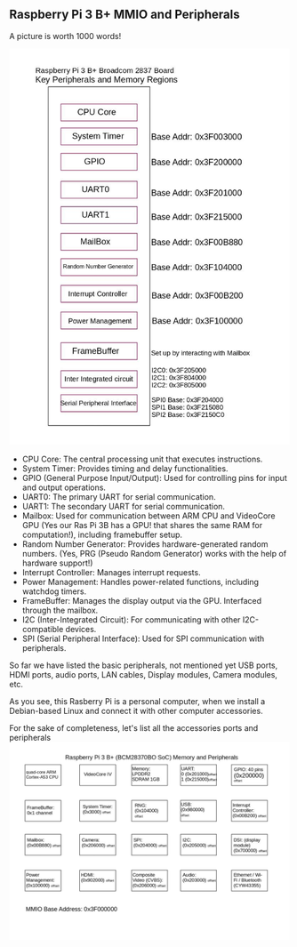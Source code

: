 ## Raspberry Pi 3 B+ MMIO and Peripherals


A picture is worth 1000 words!


<img src="https://github.com/abmajith/bare_metal_embedded_os/blob/main/rpi_3bplus_BM/rsp_3b_mmioPeripherals/raspi3b_arch.jpg" alt="J" width="1200"/>

- CPU Core: The central processing unit that executes instructions.
- System Timer: Provides timing and delay functionalities.
- GPIO (General Purpose Input/Output): Used for controlling pins for input and output operations.
- UART0: The primary UART for serial communication.
- UART1: The secondary UART for serial communication.
- Mailbox: Used for communication between ARM CPU and VideoCore GPU
  (Yes our Ras Pi 3B has a GPU! that shares the same RAM for computation!),
  including framebuffer setup.
- Random Number Generator: Provides hardware-generated random numbers.
  (Yes, PRG (Pseudo Random Generator) works with the help of hardware support!)
- Interrupt Controller: Manages interrupt requests.
- Power Management: Handles power-related functions, including watchdog timers.
- FrameBuffer: Manages the display output via the GPU. Interfaced through the mailbox.
- I2C (Inter-Integrated Circuit): For communicating with other I2C-compatible devices.
- SPI (Serial Peripheral Interface): Used for SPI communication with peripherals.


So far we have listed the basic peripherals, 
not mentioned yet USB ports, HDMI ports, audio ports, 
LAN cables, Display modules, Camera modules, etc.

As you see, this Rasberry Pi is a personal computer, 
when we install a Debian-based Linux and connect it with other computer accessories. 


For the sake of completeness, let's list all the accessories ports and peripherals
<img src="https://github.com/abmajith/bare_metal_embedded_os/blob/main/rpi_3bplus_BM/rsp_3b_mmioPeripherals/raspi3bplus_detailed.jpg" alt="J" width="1200"/>



